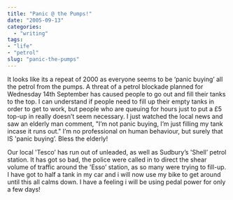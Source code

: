 ```yaml
---
title: "Panic @ the Pumps!"
date: "2005-09-13"
categories:
  - "writing"
tags:
- "life"
- "petrol"
slug: "panic-the-pumps"
---
```


<!-- ![Panic @ the Pumps!][image-1] -->
It looks like its a repeat of 2000 as everyone seems to be ‘panic buying’ all the petrol from the pumps. A threat of a petrol blockade planned for Wednesday 14th September has caused people to go out and fill their tanks to the top. I can understand if people need to fill up their empty tanks in order to get to work, but people who are queuing for hours just to put a £5 top-up in really doesn’t seem necessary. I just watched the local news and saw an elderly man comment, "I’m not panic buying, I’m just filling my tank incase it runs out." I’m no professional on human behaviour, but surely that IS 'panic buying’. Bless the elderly!

Our local 'Tesco’ has run out of unleaded, as well as Sudbury’s 'Shell’ petrol station. It has got so bad, the police were called in to direct the shear volume of traffic around the 'Esso’ station, as so many were trying to fill-up. I have got to half a tank in my car and i will now use my bike to get around until this all calms down. I have a feeling i will be using pedal power for only a few days!

[image-1]:	/images/petrolpumps.jpg-thumb_105_140.jpg
